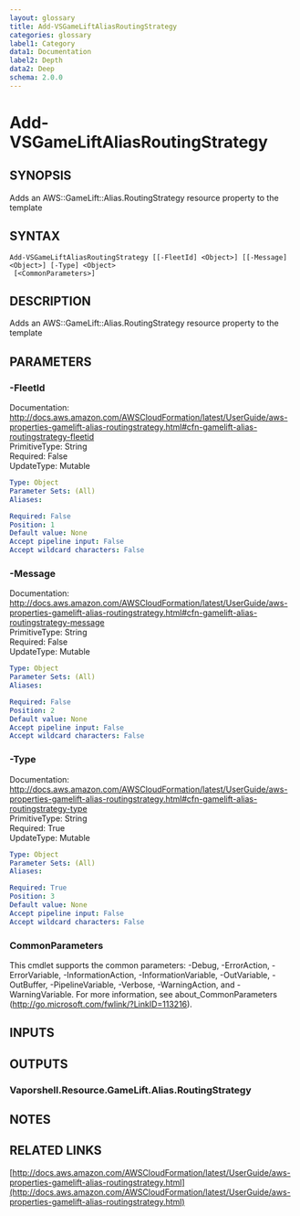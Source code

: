 ```yaml
---
layout: glossary
title: Add-VSGameLiftAliasRoutingStrategy
categories: glossary
label1: Category
data1: Documentation
label2: Depth
data2: Deep
schema: 2.0.0
---
```


# Add-VSGameLiftAliasRoutingStrategy

## SYNOPSIS
Adds an AWS::GameLift::Alias.RoutingStrategy resource property to the template

## SYNTAX

```
Add-VSGameLiftAliasRoutingStrategy [[-FleetId] <Object>] [[-Message] <Object>] [-Type] <Object>
 [<CommonParameters>]
```

## DESCRIPTION
Adds an AWS::GameLift::Alias.RoutingStrategy resource property to the template

## PARAMETERS

### -FleetId
Documentation: http://docs.aws.amazon.com/AWSCloudFormation/latest/UserGuide/aws-properties-gamelift-alias-routingstrategy.html#cfn-gamelift-alias-routingstrategy-fleetid    
PrimitiveType: String    
Required: False    
UpdateType: Mutable

```yaml
Type: Object
Parameter Sets: (All)
Aliases:

Required: False
Position: 1
Default value: None
Accept pipeline input: False
Accept wildcard characters: False
```

### -Message
Documentation: http://docs.aws.amazon.com/AWSCloudFormation/latest/UserGuide/aws-properties-gamelift-alias-routingstrategy.html#cfn-gamelift-alias-routingstrategy-message    
PrimitiveType: String    
Required: False    
UpdateType: Mutable

```yaml
Type: Object
Parameter Sets: (All)
Aliases:

Required: False
Position: 2
Default value: None
Accept pipeline input: False
Accept wildcard characters: False
```

### -Type
Documentation: http://docs.aws.amazon.com/AWSCloudFormation/latest/UserGuide/aws-properties-gamelift-alias-routingstrategy.html#cfn-gamelift-alias-routingstrategy-type    
PrimitiveType: String    
Required: True    
UpdateType: Mutable

```yaml
Type: Object
Parameter Sets: (All)
Aliases:

Required: True
Position: 3
Default value: None
Accept pipeline input: False
Accept wildcard characters: False
```

### CommonParameters
This cmdlet supports the common parameters: -Debug, -ErrorAction, -ErrorVariable, -InformationAction, -InformationVariable, -OutVariable, -OutBuffer, -PipelineVariable, -Verbose, -WarningAction, and -WarningVariable.
For more information, see about_CommonParameters (http://go.microsoft.com/fwlink/?LinkID=113216).

## INPUTS

## OUTPUTS

### Vaporshell.Resource.GameLift.Alias.RoutingStrategy

## NOTES

## RELATED LINKS

[http://docs.aws.amazon.com/AWSCloudFormation/latest/UserGuide/aws-properties-gamelift-alias-routingstrategy.html](http://docs.aws.amazon.com/AWSCloudFormation/latest/UserGuide/aws-properties-gamelift-alias-routingstrategy.html)

